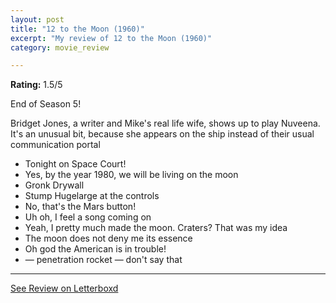 ```yaml
---
layout: post
title: "12 to the Moon (1960)"
excerpt: "My review of 12 to the Moon (1960)"
category: movie_review

---
```


**Rating:** 1.5/5

End of Season 5!

Bridget Jones, a writer and Mike's real life wife, shows up to play Nuveena. It's an unusual bit, because she appears on the ship instead of their usual communication portal

* Tonight on Space Court!
* Yes, by the year 1980, we will be living on the moon
* Gronk Drywall
* Stump Hugelarge at the controls
* No, that's the Mars button!
* Uh oh, I feel a song coming on
* Yeah, I pretty much made the moon. Craters? That was my idea
* The moon does not deny me its essence 
*  Oh god the American is in trouble!
* — penetration rocket — don't say that

<hr>

[See Review on Letterboxd](https://boxd.it/5hOPHN)
